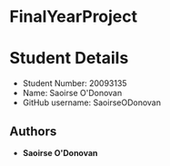 # FinalYearProject

# Student Details

* Student Number: 20093135
* Name: Saoirse O'Donovan
* GitHub username: SaoirseODonovan


## Authors

- **Saoirse O'Donovan**

